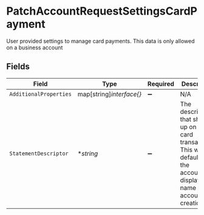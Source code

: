 # PatchAccountRequestSettingsCardPayment

User provided settings to manage card payments. This data is only allowed on a business account


## Fields

| Field                                                                                                                          | Type                                                                                                                           | Required                                                                                                                       | Description                                                                                                                    | Example                                                                                                                        |
| ------------------------------------------------------------------------------------------------------------------------------ | ------------------------------------------------------------------------------------------------------------------------------ | ------------------------------------------------------------------------------------------------------------------------------ | ------------------------------------------------------------------------------------------------------------------------------ | ------------------------------------------------------------------------------------------------------------------------------ |
| `AdditionalProperties`                                                                                                         | map[string]*interface{}*                                                                                                       | :heavy_minus_sign:                                                                                                             | N/A                                                                                                                            |                                                                                                                                |
| `StatementDescriptor`                                                                                                          | **string*                                                                                                                      | :heavy_minus_sign:                                                                                                             | The description that shows up on credit card transactions. This will default to the accounts display name on account creation. | Whole Body Fitness                                                                                                             |